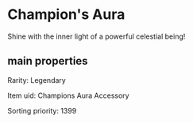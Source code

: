 # Champion's Aura

Shine with the inner light of a powerful celestial being!

## main properties

Rarity: Legendary

Item uid: Champions Aura Accessory

Sorting priority: 1399